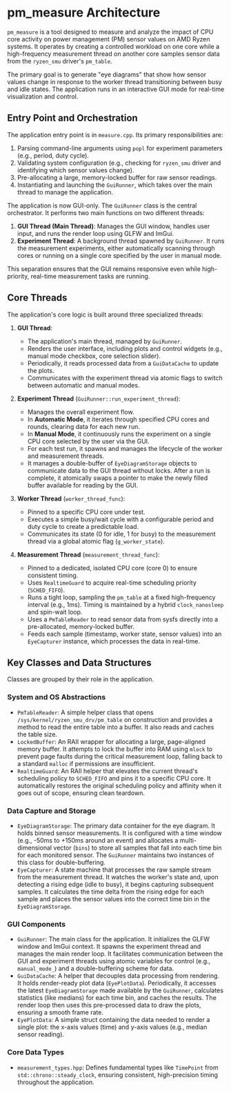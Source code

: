 # pm_measure Architecture

`pm_measure` is a tool designed to measure and analyze the impact of CPU core activity on power management (PM) sensor values on AMD Ryzen systems. It operates by creating a controlled workload on one core while a high-frequency measurement thread on another core samples sensor data from the `ryzen_smu` driver's `pm_table`.

The primary goal is to generate "eye diagrams" that show how sensor values change in response to the worker thread transitioning between busy and idle states. The application runs in an interactive GUI mode for real-time visualization and control.

## Entry Point and Orchestration

The application entry point is in `measure.cpp`. Its primary responsibilities are:
1.  Parsing command-line arguments using `popl` for experiment parameters (e.g., period, duty cycle).
2.  Validating system configuration (e.g., checking for `ryzen_smu` driver and identifying which sensor values change).
3.  Pre-allocating a large, memory-locked buffer for raw sensor readings.
4.  Instantiating and launching the `GuiRunner`, which takes over the main thread to manage the application.

The application is now GUI-only. The `GuiRunner` class is the central orchestrator. It performs two main functions on two different threads:

1.  **GUI Thread (Main Thread)**: Manages the GUI window, handles user input, and runs the render loop using GLFW and ImGui.
2.  **Experiment Thread**: A background thread spawned by `GuiRunner`. It runs the measurement experiments, either automatically scanning through cores or running on a single core specified by the user in manual mode.

This separation ensures that the GUI remains responsive even while high-priority, real-time measurement tasks are running.

## Core Threads

The application's core logic is built around three specialized threads:

1.  **GUI Thread**:
    *   The application's main thread, managed by `GuiRunner`.
    *   Renders the user interface, including plots and control widgets (e.g., manual mode checkbox, core selection slider).
    *   Periodically, it reads processed data from a `GuiDataCache` to update the plots.
    *   Communicates with the experiment thread via atomic flags to switch between automatic and manual modes.

2.  **Experiment Thread** (`GuiRunner::run_experiment_thread`):
    *   Manages the overall experiment flow.
    *   In **Automatic Mode**, it iterates through specified CPU cores and rounds, clearing data for each new run.
    *   In **Manual Mode**, it continuously runs the experiment on a single CPU core selected by the user via the GUI.
    *   For each test run, it spawns and manages the lifecycle of the worker and measurement threads.
    *   It manages a double-buffer of `EyeDiagramStorage` objects to communicate data to the GUI thread without locks. After a run is complete, it atomically swaps a pointer to make the newly filled buffer available for reading by the GUI.

3.  **Worker Thread** (`worker_thread_func`):
    *   Pinned to a specific CPU core under test.
    *   Executes a simple busy/wait cycle with a configurable period and duty cycle to create a predictable load.
    *   Communicates its state (0 for idle, 1 for busy) to the measurement thread via a global atomic flag (`g_worker_state`).

4.  **Measurement Thread** (`measurement_thread_func`):
    *   Pinned to a dedicated, isolated CPU core (core 0) to ensure consistent timing.
    *   Uses `RealtimeGuard` to acquire real-time scheduling priority (`SCHED_FIFO`).
    *   Runs a tight loop, sampling the `pm_table` at a fixed high-frequency interval (e.g., 1ms). Timing is maintained by a hybrid `clock_nanosleep` and spin-wait loop.
    *   Uses a `PmTableReader` to read sensor data from sysfs directly into a pre-allocated, memory-locked buffer.
    *   Feeds each sample (timestamp, worker state, sensor values) into an `EyeCapturer` instance, which processes the data in real-time.

## Key Classes and Data Structures

Classes are grouped by their role in the application.

### System and OS Abstractions

*   `PmTableReader`: A simple helper class that opens `/sys/kernel/ryzen_smu_drv/pm_table` on construction and provides a method to read the entire table into a buffer. It also reads and caches the table size.
*   `LockedBuffer`: An RAII wrapper for allocating a large, page-aligned memory buffer. It attempts to lock the buffer into RAM using `mlock` to prevent page faults during the critical measurement loop, falling back to a standard `malloc` if permissions are insufficient.
*   `RealtimeGuard`: An RAII helper that elevates the current thread's scheduling policy to `SCHED_FIFO` and pins it to a specific CPU core. It automatically restores the original scheduling policy and affinity when it goes out of scope, ensuring clean teardown.

### Data Capture and Storage

*   `EyeDiagramStorage`: The primary data container for the eye diagram. It holds binned sensor measurements. It is configured with a time window (e.g., -50ms to +150ms around an event) and allocates a multi-dimensional vector (`bins`) to store all samples that fall into each time bin for each monitored sensor. The `GuiRunner` maintains two instances of this class for double-buffering.
*   `EyeCapturer`: A state machine that processes the raw sample stream from the measurement thread. It watches the worker's state and, upon detecting a rising edge (idle to busy), it begins capturing subsequent samples. It calculates the time delta from the rising edge for each sample and places the sensor values into the correct time bin in the `EyeDiagramStorage`.

### GUI Components

*   `GuiRunner`: The main class for the application. It initializes the GLFW window and ImGui context. It spawns the experiment thread and manages the main render loop. It facilitates communication between the GUI and experiment threads using atomic variables for control (e.g., `manual_mode_`) and a double-buffering scheme for data.
*   `GuiDataCache`: A helper that decouples data processing from rendering. It holds render-ready plot data (`EyePlotData`). Periodically, it accesses the latest `EyeDiagramStorage` made available by the `GuiRunner`, calculates statistics (like medians) for each time bin, and caches the results. The render loop then uses this pre-processed data to draw the plots, ensuring a smooth frame rate.
*   `EyePlotData`: A simple struct containing the data needed to render a single plot: the x-axis values (time) and y-axis values (e.g., median sensor reading).

### Core Data Types

*   `measurement_types.hpp`: Defines fundamental types like `TimePoint` from `std::chrono::steady_clock`, ensuring consistent, high-precision timing throughout the application.
